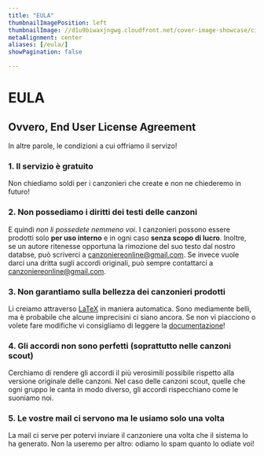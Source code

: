 ```yaml
---
title: "EULA"
thumbnailImagePosition: left
thumbnailImage: //d1u9biwaxjngwg.cloudfront.net/cover-image-showcase/city-750.jpg
metaAlignment: center
aliases: [/eula/]
showPagination: false

---
```


# EULA
## Ovvero, **E**nd **U**ser **L**icense **A**greement

In altre parole, le condizioni a cui offriamo il servizo!

### 1. Il servizio è gratuito

Non chiediamo soldi per i canzonieri che create e non ne chiederemo in futuro!

### 2. Non possediamo i diritti dei testi delle canzoni

E quindi *non li possedete nemmeno voi*. I canzonieri possono essere prodotti solo **per uso interno** e in ogni caso **senza scopo di lucro**. Inoltre, se un autore ritenesse opportuna la rimozione del suo testo dal nostro databse, può scriverci a [canzoniereonline@gmail.com](canzoniereonline@gmail.com). Se invece vuole darci una dritta sugli accordi originali, può sempre contattarci a [canzoniereonline@gmail.com](canzoniereonline@gmail.com).

### 3. Non garantiamo sulla bellezza dei canzonieri prodotti

Li creiamo attraverso [LaTeX](https://www.latex-project.org/) in maniera automatica. Sono mediamente belli, ma è probabile che alcune imprecisini ci siano ancora. Se non vi piacciono o volete fare modifiche vi consigliamo di leggere la [documentazione](/pagina/documentazione/)!

### 4. Gli accordi non sono perfetti (soprattutto nelle canzoni scout)

Cerchiamo di rendere gli accordi il più verosimili possibile rispetto alla versione originale delle canzoni. Nel caso delle canzoni scout, quelle che ogni gruppo le canta in modo diverso, gli accordi rispecchiano come le suoniamo noi.

### 5. Le vostre mail ci servono ma le usiamo solo una volta

La mail ci serve per potervi inviare il canzoniere una volta che il sistema lo ha generato. Non la useremo per altro: odiamo lo spam quanto lo odiate voi!
